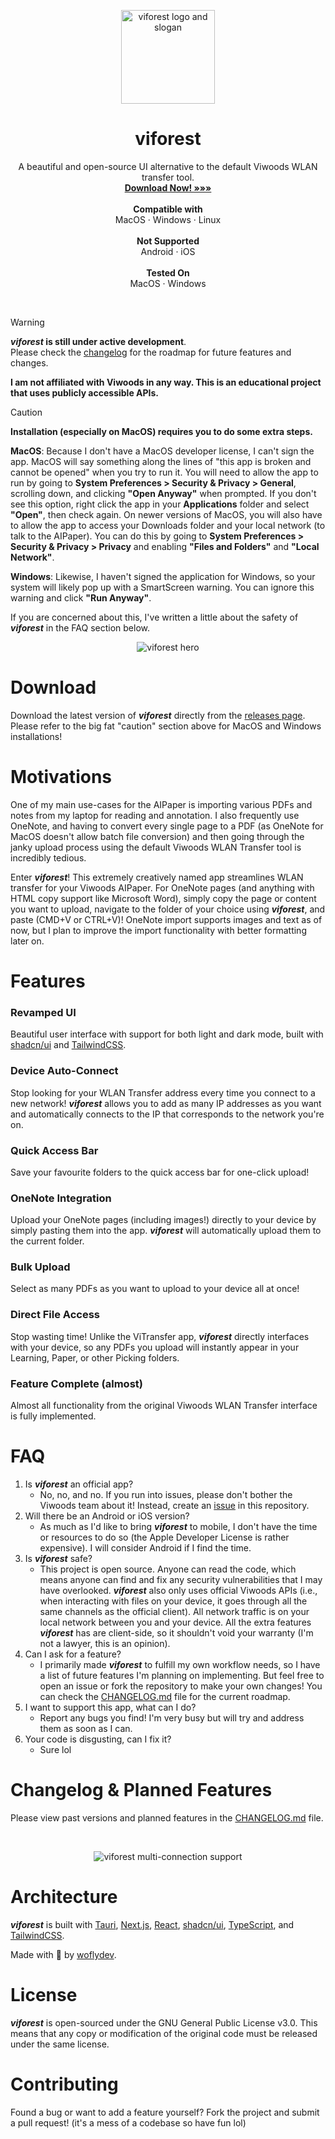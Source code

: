 <p align="center">
  <p align="center">
    <picture>
     <source width=150 height=150 media="(prefers-color-scheme: dark)" srcset="doc/logo-circle.png" style="border-radius:100px">
     <source width=150 height=150 media="(prefers-color-scheme: light)" srcset="doc/logo-circle.png">
        <img alt="viforest logo and slogan" src="">
    </picture>
  </p>
	<h1 align="center"><b>viforest</b></h1>
	<p align="center">
	A beautiful and open-source UI alternative to the default Viwoods WLAN transfer tool.
    <br />
    <a href="https://github.com/woflydev/viforest/releases"><strong>Download Now! »»»</strong></a>
    <br />
    <br />
    <b>Compatible with </b> <br/>
	MacOS ·
	Windows ·
	Linux
    <br />
    <br />
    <b>Not Supported </b> <br/>
	Android ·
    iOS
    <br />
    <br />
    <b>Tested On </b> <br/>
	MacOS · Windows
  </p>
<br />

> [!WARNING]  
> **_viforest_ is still under active development**. <br />
> Please check the [changelog](https://github.com/woflydev/viforest/blob/main/viforest/CHANGELOG.md) for the roadmap for future features and changes.
>
> **I am not affiliated with Viwoods in any way. This is an educational project that uses publicly accessible APIs.**

> [!CAUTION]
> **Installation (especially on MacOS) requires you to do some extra steps.**
>
> **MacOS**: Because I don't have a MacOS developer license, I can't sign the app. MacOS will say something along the lines of "this app is broken and cannot be opened" when you try to run it. You will need to allow the app to run by going to **System Preferences > Security & Privacy > General**, scrolling down, and clicking **"Open Anyway"** when prompted. If you don't see this option, right click the app in your **Applications** folder and select **"Open"**, then check again. On newer versions of MacOS, you will also have to allow the app to access your Downloads folder and your local network (to talk to the AIPaper). You can do this by going to **System Preferences > Security & Privacy > Privacy** and enabling **"Files and Folders"** and **"Local Network"**.
>
> **Windows**: Likewise, I haven't signed the application for Windows, so your system will likely pop up with a SmartScreen warning. You can ignore this warning and click **"Run Anyway"**.
>
> If you are concerned about this, I've written a little about the safety of **_viforest_** in the FAQ section below.

<p align="center">
    <picture>
         <source media="(prefers-color-scheme: dark)" srcset="doc/viforest-hero.png" style="border-radius:100px">
         <source media="(prefers-color-scheme: light)" srcset="doc/viforest-hero.png" style="border-radius:100px">
            <img alt="viforest hero" src="">
        </picture>
</p>

# Download

Download the latest version of **_viforest_** directly from the [releases page](https://github.com/woflydev/viforest/releases). Please refer to the big fat "caution" section above for MacOS and Windows installations!

# Motivations

One of my main use-cases for the AIPaper is importing various PDFs and notes from my laptop for reading and annotation. I also frequently use OneNote, and having to convert every single page to a PDF (as OneNote for MacOS doesn't allow batch file conversion) and then going through the janky upload process using the default Viwoods WLAN Transfer tool is incredibly tedious.

Enter **_viforest_**! This extremely creatively named app streamlines WLAN transfer for your Viwoods AIPaper. For OneNote pages (and anything with HTML copy support like Microsoft Word), simply copy the page or content you want to upload, navigate to the folder of your choice using **_viforest_**, and paste (CMD+V or CTRL+V)! OneNote import supports images and text as of now, but I plan to improve the import functionality with better formatting later on.

# Features

### **Revamped UI**
Beautiful user interface with support for both light and dark mode, built with [shadcn/ui](https://ui.shadcn.com/) and [TailwindCSS](https://tailwindcss.com/).

### Device Auto-Connect
Stop looking for your WLAN Transfer address every time you connect to a new network! **_viforest_** allows you to add as many IP addresses as you want and automatically connects to the IP that corresponds to the network you're on.

### Quick Access Bar
Save your favourite folders to the quick access bar for one-click upload!

### OneNote Integration
Upload your OneNote pages (including images!) directly to your device by simply pasting them into the app. **_viforest_** will automatically upload them to the current folder.

### Bulk Upload
Select as many PDFs as you want to upload to your device all at once!

### Direct File Access
Stop wasting time! Unlike the ViTransfer app, **_viforest_** directly interfaces with your device, so any PDFs you upload will instantly appear in your Learning, Paper, or other Picking folders.

### Feature Complete (almost)
Almost all functionality from the original Viwoods WLAN Transfer interface is fully implemented.

# FAQ
1. Is **_viforest_** an official app?
   - No, no, and no. If you run into issues, please don't bother the Viwoods team about it! Instead, create an [issue](https://github.com/woflydev/viforest/issues) in this repository.
2. Will there be an Android or iOS version?
    - As much as I'd like to bring **_viforest_** to mobile, I don't have the time or resources to do so (the Apple Developer License is rather expensive). I will consider Android if I find the time.
3. Is **_viforest_** safe?
   - This project is open source. Anyone can read the code, which means anyone can find and fix any security vulnerabilities that I may have overlooked. **_viforest_** also only uses official Viwoods APIs (i.e., when interacting with files on your device, it goes through all the same channels as the official client). All network traffic is on your local network between you and your device. All the extra features **_viforest_** has are client-side, so it shouldn't void your warranty (I'm not a lawyer, this is an opinion).
4. Can I ask for a feature?
   - I primarily made **_viforest_** to fulfill my own workflow needs, so I have a list of future features I'm planning on implementing. But feel free to open an issue or fork the repository to make your own changes! You can check the [CHANGELOG.md](https://github.com/woflydev/viforest/blob/main/viforest/CHANGELOG.md) file for the current roadmap.
5. I want to support this app, what can I do?
   - Report any bugs you find! I'm very busy but will try and address them as soon as I can.
6. Your code is disgusting, can I fix it?
   - Sure lol


# Changelog & Planned Features

Please view past versions and planned features in the [CHANGELOG.md](https://github.com/woflydev/viforest/blob/main/viforest/CHANGELOG.md) file.

<br />

<p align="center">
    <picture>
         <source media="(prefers-color-scheme: dark)" srcset="doc/viforest-cxn.png" style="border-radius:100px">
         <source media="(prefers-color-scheme: light)" srcset="doc/viforest-cxn.png">
            <img alt="viforest multi-connection support" src="">
        </picture>
</p>

# Architecture

**_viforest_** is built with [Tauri](https://v2.tauri.app/), [Next.js](https://nextjs.org/), [React](https://react.dev/), [shadcn/ui](https://ui.shadcn.com/), [TypeScript](https://www.typescriptlang.org/), and [TailwindCSS](https://tailwindcss.com/).

Made with 💙 by [woflydev](https://woflydev.com).

# License

**_viforest_** is open-sourced under the GNU General Public License v3.0. This means that any copy or modification of the original code must be released under the same license.

# Contributing

Found a bug or want to add a feature yourself? Fork the project and submit a pull request! (it's a mess of a codebase so have fun lol)
